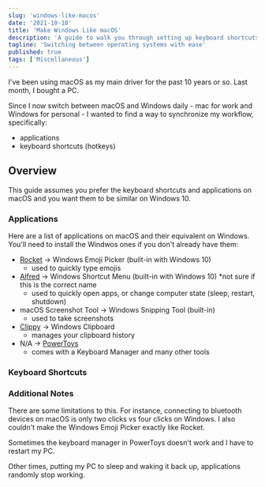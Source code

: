 ```yaml
---
slug: 'windows-like-macos'
date: '2021-10-10'
title: 'Make Windows Like macOS'
description: 'A guide to walk you through setting up keyboard shortcuts and applications to feel similar on Windows as they do on macOS.'
tagline: 'Switching between operating systems with ease'
published: true
tags: ['Miscellaneous']
---
```


I've been using macOS as my main driver for the past 10 years or so. Last month, I bought a PC.

Since I now switch between macOS and Windows daily - mac for work and Windows for personal - I wanted to find a way to synchronize my workflow, specifically:

- applications
- keyboard shortcuts (hotkeys)

## Overview

This guide assumes you prefer the keyboard shortcuts and applications on macOS and you want them to be similar on Windows 10.

### Applications

Here are a list of applications on macOS and their equivalent on Windows. You'll need to install the Windwos ones if you don't already have them:

- [Rocket](http://www.get-emoji.com/rocket/) -> Windows Emoji Picker (built-in with Windows 10)
  - used to quickly type emojis
- [Alfred](https://www.alfredapp.com/) -> Windows Shortcut Menu (built-in with Windows 10) \*not sure if this is the correct name
  - used to quickly open apps, or change computer state (sleep, restart, shutdown)
- macOS Screenshot Tool -> Windows Snipping Tool (built-in)
  - used to take screenshots
- [Clippy](https://github.com/Clipy/Clipy) -> Windows Clipboard
  - manages your clipboard history
- N/A -> [PowerToys](https://github.com/microsoft/PowerToys)
  - comes with a Keyboard Manager and many other tools

### Keyboard Shortcuts



### Additional Notes

There are some limitations to this. For instance, connecting to bluetooth devices on macOS is only two clicks vs four clicks on Windows. I also couldn't make the Windows Emoji Picker exactly like Rocket.

Sometimes the keyboard manager in PowerToys doesn't work and I have to restart my PC.

Other times, putting my PC to sleep and waking it back up, applications randomly stop working.

